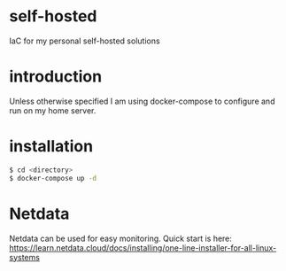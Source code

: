 # self-hosted
IaC for my personal self-hosted solutions

# introduction
Unless otherwise specified I am using docker-compose to configure and run on my home server.

# installation
```sh
$ cd <directory>
$ docker-compose up -d
```

# Netdata
Netdata can be used for easy monitoring. Quick start is here: https://learn.netdata.cloud/docs/installing/one-line-installer-for-all-linux-systems
